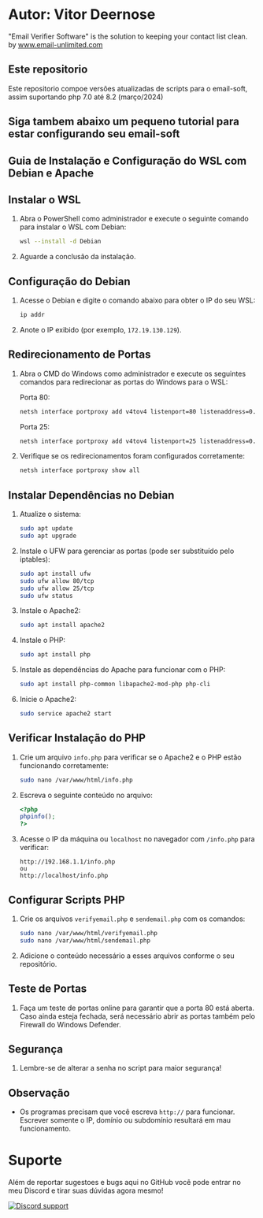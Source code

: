 # Autor: Vitor Deernose
"Email Verifier Software" is the solution to keeping your contact list clean. by www.email-unlimited.com
## Este repositorio
Este repositorio compoe versões atualizadas de scripts para o email-soft, assim suportando php 7.0 até 8.2 (março/2024)

## Siga tambem abaixo um pequeno tutorial para estar configurando seu email-soft 

## Guia de Instalação e Configuração do WSL com Debian e Apache

## Instalar o WSL

1. Abra o PowerShell como administrador e execute o seguinte comando para instalar o WSL com Debian:
    ```bash
    wsl --install -d Debian
    ```
2. Aguarde a conclusão da instalação.

## Configuração do Debian

1. Acesse o Debian e digite o comando abaixo para obter o IP do seu WSL:
    ```bash
    ip addr
    ```
2. Anote o IP exibido (por exemplo, `172.19.130.129`).

## Redirecionamento de Portas

1. Abra o CMD do Windows como administrador e execute os seguintes comandos para redirecionar as portas do Windows para o WSL:

    Porta 80:
    ```bash
    netsh interface portproxy add v4tov4 listenport=80 listenaddress=0.0.0.0 connectport=80 connectaddress=172.19.130.129
    ```

    Porta 25:
    ```bash
    netsh interface portproxy add v4tov4 listenport=25 listenaddress=0.0.0.0 connectport=25 connectaddress=172.19.130.129
    ```

2. Verifique se os redirecionamentos foram configurados corretamente:
    ```bash
    netsh interface portproxy show all
    ```

## Instalar Dependências no Debian

1. Atualize o sistema:
    ```bash
    sudo apt update 
    sudo apt upgrade
    ```

2. Instale o UFW para gerenciar as portas (pode ser substituído pelo iptables):
    ```bash
    sudo apt install ufw
    sudo ufw allow 80/tcp
    sudo ufw allow 25/tcp
    sudo ufw status
    ```

3. Instale o Apache2:
    ```bash
    sudo apt install apache2
    ```

4. Instale o PHP:
    ```bash
    sudo apt install php
    ```

5. Instale as dependências do Apache para funcionar com o PHP:
    ```bash
    sudo apt install php-common libapache2-mod-php php-cli
    ```

6. Inicie o Apache2:
    ```bash
    sudo service apache2 start
    ```

## Verificar Instalação do PHP

1. Crie um arquivo `info.php` para verificar se o Apache2 e o PHP estão funcionando corretamente:
    ```bash
    sudo nano /var/www/html/info.php
    ```

2. Escreva o seguinte conteúdo no arquivo:
    ```php
    <?php
    phpinfo();
    ?>
    ```

3. Acesse o IP da máquina ou `localhost` no navegador com `/info.php` para verificar:
    ```url
    http://192.168.1.1/info.php
    ou
    http://localhost/info.php
    ```

## Configurar Scripts PHP

1. Crie os arquivos `verifyemail.php` e `sendemail.php` com os comandos:
    ```bash
    sudo nano /var/www/html/verifyemail.php
    sudo nano /var/www/html/sendemail.php
    ```

2. Adicione o conteúdo necessário a esses arquivos conforme o seu repositório.

## Teste de Portas

1. Faça um teste de portas online para garantir que a porta 80 está aberta. Caso ainda esteja fechada, será necessário abrir as portas também pelo Firewall do Windows Defender.

## Segurança

1. Lembre-se de alterar a senha no script para maior segurança!

## Observação

- Os programas precisam que você escreva `http://` para funcionar. Escrever somente o IP, domínio ou subdomínio resultará em mau funcionamento.

# Suporte
Além de reportar sugestoes e bugs aqui no GitHub 
você pode entrar no meu Discord e tirar suas dúvidas agora mesmo!

[![Discord support](https://discordapp.com/api/guilds/789283433955852289/widget.png?style=banner2)](https://discord.gg/kWdJFzf4rj)
